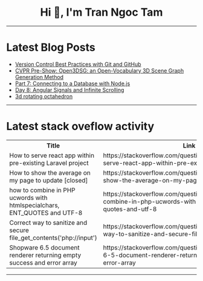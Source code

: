 <h1 align="center">Hi 👋, I'm Tran Ngoc Tam</h1>

---

# Latest Blog Posts 
<!-- BLOG-POST-LIST:START -->
- [Version Control Best Practices with Git and GitHub](https://dev.to/haseebmirza/version-control-best-practices-with-git-and-github-364h)
- [CVPR Pre-Show: Open3DSG: an Open-Vocabulary 3D Scene Graph Generation Method](https://dev.to/voxel51/unpublished-video-586k-4c4)
- [Part 7: Connecting to a Database with Node.js](https://dev.to/dipakahirav/part-7-connecting-to-a-database-with-nodejs-4be1)
- [Day 8: Angular Signals and Infinite Scrolling](https://dev.to/dipakahirav/day-8-angular-signals-and-infinite-scrolling-5e4f)
- [3d rotating octahedron](https://dev.to/kemiowoyele1/3d-rotating-octahedron-hfd)
<!-- BLOG-POST-LIST:END -->

---

# Latest stack oveflow activity
<table>
  <tr><th>Title</th><th>Link</th></tr>
  <!-- STACKOVERFLOW:START --><tr><td>How to serve react app within pre-existing Laravel project</td><td>https://stackoverflow.com/questions/78624082/how-to-serve-react-app-within-pre-existing-laravel-project</td></tr><tr><td>How to show the average on my page to update [closed]</td><td>https://stackoverflow.com/questions/78624079/how-to-show-the-average-on-my-page-to-update</td></tr><tr><td>how to combine in PHP ucwords with htmlspecialchars, ENT_QUOTES and UTF-8</td><td>https://stackoverflow.com/questions/78623998/how-to-combine-in-php-ucwords-with-htmlspecialchars-ent-quotes-and-utf-8</td></tr><tr><td>Correct way to sanitize and secure file_get_contents&lpar;&#39;php://input&#39;&rpar;</td><td>https://stackoverflow.com/questions/78623939/correct-way-to-sanitize-and-secure-file-get-contentsphp-input</td></tr><tr><td>Shopware 6.5 document renderer returning empty success and error array</td><td>https://stackoverflow.com/questions/78623769/shopware-6-5-document-renderer-returning-empty-success-and-error-array</td></tr><!-- STACKOVERFLOW:END -->
</table>

---


